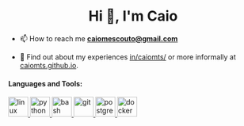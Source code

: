 <h1 align="center">Hi 👋, I'm Caio</h1>

- 📫 How to reach me **caiomescouto@gmail.com**

- 📄 Find out about my experiences [in/caiomts/](https://www.linkedin.com/in/caiomts/) or more informally at [caiomts.github.io](https://caiomts.github.io/).


<h4 align="left">Languages and Tools:</h4>
<p align="left">
<a href="https://www.linux.org/" target="_blank" rel="noreferrer"> <img src="https://cdn.jsdelivr.net/gh/devicons/devicon/icons/linux/linux-original.svg" alt="linux" width="40" height="40"/> </a>
<a href="https://www.python.org" target="_blank" rel="noreferrer"> <img src="https://cdn.jsdelivr.net/gh/devicons/devicon/icons/python/python-original.svg" alt="python" width="40" height="40"/> </a>
<a href="https://www.gnu.org/software/bash/" target="_blank" rel="noreferrer">
<img src="https://cdn.jsdelivr.net/gh/devicons/devicon/icons/bash/bash-original.svg" alt="bash" width="40" height="40"/>
</a>
<a href="https://git-scm.com/" target="_blank" rel="noreferrer">
<img src="https://cdn.jsdelivr.net/gh/devicons/devicon/icons/git/git-original.svg" alt="git" width="40" height="40"/>
</a>
<a href="https://www.postgresql.org" target="_blank" rel="noreferrer"> <img src="https://cdn.jsdelivr.net/gh/devicons/devicon/icons/postgresql/postgresql-original.svg" alt="postgresql" width="40" height="40"/>
</a>
<a href="https://docs.docker.com/engine/" target="_blank" rel="noreferrer"> <img src="https://cdn.jsdelivr.net/gh/devicons/devicon/icons/docker/docker-original.svg" alt="docker" width="40" height="40"/>  
</a>
</p>
